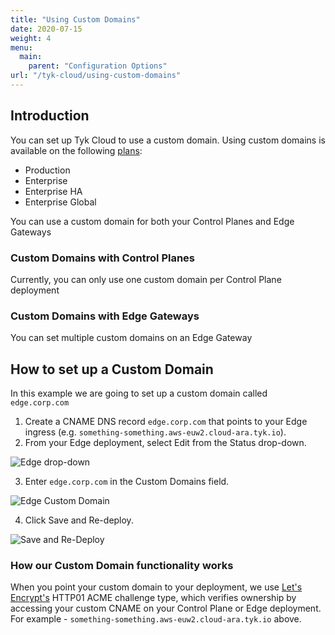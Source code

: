 ```yaml
---
title: "Using Custom Domains"
date: 2020-07-15
weight: 4
menu:
  main:
    parent: "Configuration Options"
url: "/tyk-cloud/using-custom-domains"
---
```


## Introduction

You can set up Tyk Cloud to use a custom domain. Using custom domains is available on the following [plans](docs/tyk-cloud/account-billing/plans/):

- Production
- Enterprise
- Enterprise HA
- Enterprise Global

You can use a custom domain for both your Control Planes and Edge Gateways

### Custom Domains with Control Planes

Currently, you can only use one custom domain per Control Plane deployment

### Custom Domains with Edge Gateways

You can set multiple custom domains on an Edge Gateway

## How to set up a Custom Domain

In this example we are going to set up a custom domain called `edge.corp.com`

1. Create a CNAME DNS record `edge.corp.com` that points to your Edge ingress (e.g. `something-something.aws-euw2.cloud-ara.tyk.io`).
2. From your Edge deployment, select Edit from the Status drop-down.

![Edge drop-down](/docs/img/2.10/edge-dropdown.png)

3. Enter `edge.corp.com` in the Custom Domains field.

![Edge Custom Domain](/docs/img/2.10/edge_custom_domain.png)

4. Click Save and Re-deploy.

![Save and Re-Deploy](/docs/img/2.10/save_redeploy.png)

### How our Custom Domain functionality works

When you point your custom domain to your deployment, we use [Let's Encrypt's](https://letsencrypt.org/docs/challenge-types/#http-01-challenge) HTTP01 ACME challenge type, which verifies ownership by accessing your custom CNAME on your Control Plane or Edge deployment. For example - `something-something.aws-euw2.cloud-ara.tyk.io` above.